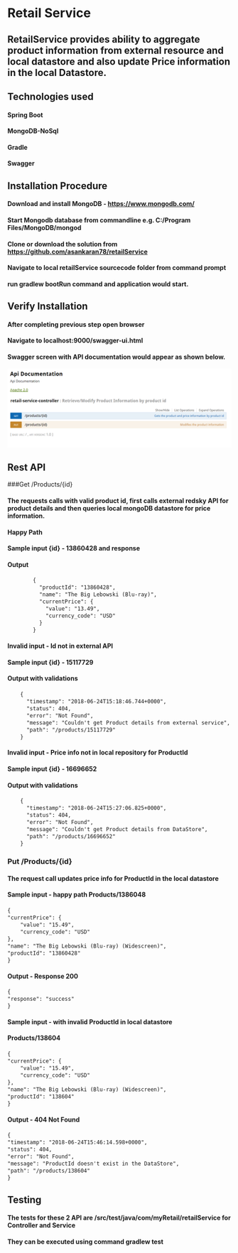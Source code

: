 # Retail Service
## RetailService provides ability to aggregate product information from external resource and local datastore  and also update Price information in the local Datastore.

## Technologies used

#### Spring Boot
#### MongoDB-NoSql
#### Gradle
#### Swagger

## Installation Procedure

#### Download and install MongoDB - https://www.mongodb.com/
#### Start Mongodb database from commandline e.g. C:/Program Files/MongoDB/mongod
#### Clone or download the solution from https://github.com/asankaran78/retailService
#### Navigate to local retailService sourcecode folder from command prompt
#### run gradlew bootRun command and application would start.

## Verify Installation

#### After completing previous step open browser
#### Navigate to localhost:9000/swagger-ui.html
#### Swagger screen with API documentation would appear as shown below.
![alt text](screenshots/image1.png)

## Rest API

###Get /Products/{id}

#### The requests calls with valid product id, first calls external redsky API for product details and then queries local mongoDB datastore for price information.

#### Happy Path
#### Sample input {id} - 13860428 and response 

#### Output 
            {
              "productId": "13860428",
              "name": "The Big Lebowski (Blu-ray)",
              "currentPrice": {
                "value": "13.49",
                "currency_code": "USD"
              }
            }

#### Invalid input - Id not in external API
#### Sample input {id} - 15117729
#### Output with validations
        {
          "timestamp": "2018-06-24T15:18:46.744+0000",
          "status": 404,
          "error": "Not Found",
          "message": "Couldn't get Product details from external service",
          "path": "/products/15117729"
        }
        
#### Invalid input - Price info not in local repository for ProductId
#### Sample input {id} - 16696652
#### Output with validations
        {
          "timestamp": "2018-06-24T15:27:06.825+0000",
          "status": 404,
          "error": "Not Found",
          "message": "Couldn't get Product details from DataStore",
          "path": "/products/16696652"
        }
        
### Put /Products/{id}
#### The request call updates price info for ProductId in the local datastore
#### Sample input - happy path Products/1386048

    {
	"currentPrice": {
		"value": "15.49",
		"currency_code": "USD"
	},
	"name": "The Big Lebowski (Blu-ray) (Widescreen)",
	"productId": "13860428"
    }
    
#### Output - Response 200
 
    {
    "response": "success"
    }
    
#### Sample input - with invalid ProductId in local datastore
#### Products/138604
    {
  	"currentPrice": {
  		"value": "15.49",
  		"currency_code": "USD"
  	},
  	"name": "The Big Lebowski (Blu-ray) (Widescreen)",
  	"productId": "138604"
    } 
    
#### Output - 404 Not Found
    {
    "timestamp": "2018-06-24T15:46:14.598+0000",
    "status": 404,
    "error": "Not Found",
    "message": "ProductId doesn't exist in the DataStore",
    "path": "/products/138604"
    }  
    
## Testing

#### The tests for these 2 API are /src/test/java/com/myRetail/retailService for Controller and Service
#### They can be executed using command gradlew test



